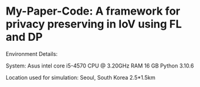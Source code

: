 # My-Paper-Code: A framework for privacy preserving in IoV using FL and DP
Environment Details:

System:
Asus intel core i5-4570 CPU @ 3.20GHz
RAM 16 GB
Python 3.10.6

Location used for simulation: Seoul, South Korea 2.5*1.5km



